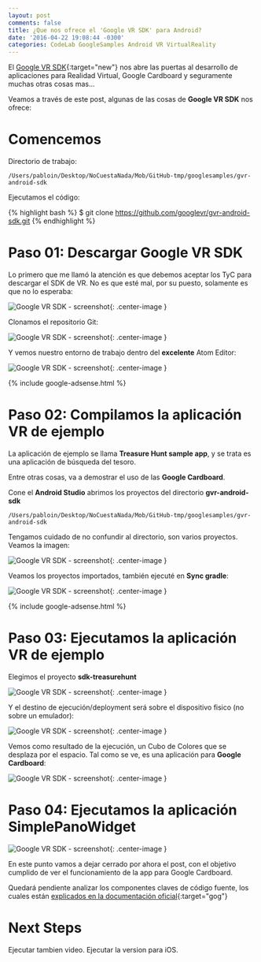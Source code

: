 ```yaml
---
layout: post
comments: false
title: ¿Que nos ofrece el 'Google VR SDK' para Android?
date: '2016-04-22 19:08:44 -0300'
categories: CodeLab GoogleSamples Android VR VirtualReality
---
```


El [Google VR SDK](https://developers.google.com/vr/android/download){:target="new"} nos abre las puertas al desarrollo de aplicaciones para Realidad Virtual, Google Cardboard y seguramente muchas otras cosas mas...

Veamos a través de este post, algunas de las cosas de **Google VR SDK** nos ofrece:

# Comencemos

Directorio de trabajo:

```
/Users/pabloin/Desktop/NoCuestaNada/Mob/GitHub-tmp/googlesamples/gvr-android-sdk
```

Ejecutamos el código:

{% highlight bash %} $ git clone <https://github.com/googlevr/gvr-android-sdk.git> {% endhighlight %}

# Paso 01: Descargar Google VR SDK

Lo primero que me llamó la atención es que debemos aceptar los TyC para descargar el SDK de VR. No es que esté mal, por su puesto, solamente es que no lo esperaba:

![Google VR SDK - screenshot](/assets/post_008_SdkVr_img_01.png){: .center-image }

Clonamos el repositorio Git:

![Google VR SDK - screenshot](/assets/post_008_SdkVr_img_02.png){: .center-image }

Y vemos nuestro entorno de trabajo dentro del **excelente** Atom Editor:

![Google VR SDK - screenshot](/assets/post_008_SdkVr_img_03.png){: .center-image }

{% include google-adsense.html %}<br>

# Paso 02: Compilamos la aplicación VR de ejemplo

La aplicación de ejemplo se llama **Treasure Hunt sample app**, y se trata es una aplicación de búsqueda del tesoro.

Entre otras cosas, va a demostrar el uso de las **Google Cardboard**.

Cone el **Android Studio** abrimos los proyectos del directorio **gvr-android-sdk**

```
/Users/pabloin/Desktop/NoCuestaNada/Mob/GitHub-tmp/googlesamples/gvr-android-sdk
```

Tengamos cuidado de no confundir al directorio, son varios proyectos. Veamos la imagen:

![Google VR SDK - screenshot](/assets/post_008_SdkVr_img_04.png){: .center-image }

Veamos los proyectos importados, también ejecuté en **Sync gradle**:

![Google VR SDK - screenshot](/assets/post_008_SdkVr_img_05.png){: .center-image }

{% include google-adsense.html %}<br>

# Paso 03: Ejecutamos la aplicación VR de ejemplo

Elegimos el proyecto **sdk-treasurehunt**

![Google VR SDK - screenshot](/assets/post_008_SdkVr_img_06.png){: .center-image }

Y el destino de ejecución/deployment será sobre el dispositivo fisico (no sobre un emulador):

![Google VR SDK - screenshot](/assets/post_008_SdkVr_img_07.png){: .center-image }

Vemos como resultado de la ejecución, un Cubo de Colores que se desplaza por el espacio. Tal como se ve, es una aplicación para **Google Cardboard**:

![Google VR SDK - screenshot](/assets/post_008_SdkVr_img_08.jpg){: .center-image }

# Paso 04: Ejecutamos la aplicación SimplePanoWidget

![Google VR SDK - screenshot](/assets/post_008_SdkVr_img_09.png){: .center-image }

En este punto vamos a dejar cerrado por ahora el post, con el objetivo cumplido de ver el funcionamiento de la app para Google Cardboard.

Quedará pendiente analizar los componentes claves de código fuente, los cuales están [explicados en la documentación oficial](https://developers.google.com/vr/android/samples/treasure-hunt){:target="gog"}

# Next Steps

Ejecutar tambien video. Ejecutar la version para iOS.
